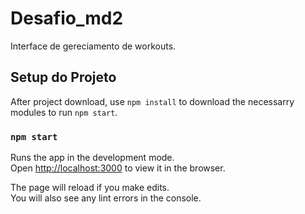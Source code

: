 # Desafio_md2

Interface de gereciamento de workouts.

## Setup do Projeto

After project download, use `npm install` to download the necessarry modules to run `npm start`.

### `npm start`

Runs the app in the development mode.\
Open [http://localhost:3000](http://localhost:3000) to view it in the browser.

The page will reload if you make edits.\
You will also see any lint errors in the console.
